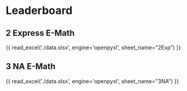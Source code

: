 # Leaderboard

## <b> 2 Express E-Math </b>

{{ read_excel('./data.xlsx', engine='openpyxl', sheet_name="2Exp") }}

## <b> 3 NA E-Math </b>

{{ read_excel('./data.xlsx', engine='openpyxl', sheet_name="3NA") }}


